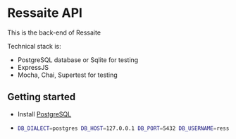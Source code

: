 # Ressaite API

This is the back-end of Ressaite

Technical stack is:

- PostgreSQL database or Sqlite for testing
- ExpressJS
- Mocha, Chai, Supertest for testing

## Getting started

- Install [PostgreSQL](https://www.postgresql.org/)
- ```sh
  DB_DIALECT=postgres DB_HOST=127.0.0.1 DB_PORT=5432 DB_USERNAME=ressaite DB_PASSWORD=ressaite DB_NAME=ressaite node migrator.js up
  ```